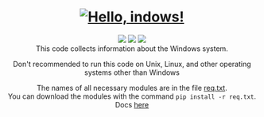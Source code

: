 <h1><div align="center"><a href="https://git.io/typing-svg"><img src="https://readme-typing-svg.demolab.com?font=Fira+Code&size=40&duration=2500&pause=1000&color=000000&center=true&vCenter=true&width=435&lines=Hello%2C+system!;Hello%2C+Windows!;Hello%2C+network!;Hello%2C+registry!" alt="Hello, indows!" /></a></div></h1>
<div align="center">
  <img src="https://img.shields.io/github/repo-size/i4ego/Windows-View?style=plastic"/>
  <img src="https://img.shields.io/github/license/i4ego/Windows-View?style=plastic"/>
  <img src="https://tokei.rs/b1/github/i4ego/Windows-View"/>
</div>
<div align="center">This code collects information about the Windows system. 

Don't recommended to run this code on Unix, Linux, and other operating systems other than Windows</div>

<div align="center">The names of all necessary modules are in the file <a href = "https://github.com/FeliBog/Windows-View/blob/main/req.txt">req.txt</a>.</div>
<div align="center">You can download the modules with the command <code>pip install -r req.txt</code>.</div>
<div align="center">Docs <a href="https://felibog.github.io/Windows-View">here</a></div>
